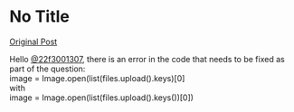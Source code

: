 # No Title

[Original Post](https://discourse.onlinedegree.iitm.ac.in/t/169029/175)

<p>Hello <a class="mention" href="/u/22f3001307">@22f3001307</a>, there is an error in the code that needs to be fixed as part of the question:<br>
image = Image.open(list(files.upload().keys)[0]<br>
with<br>
image = Image.open(list(files.upload().keys())[0])</p>